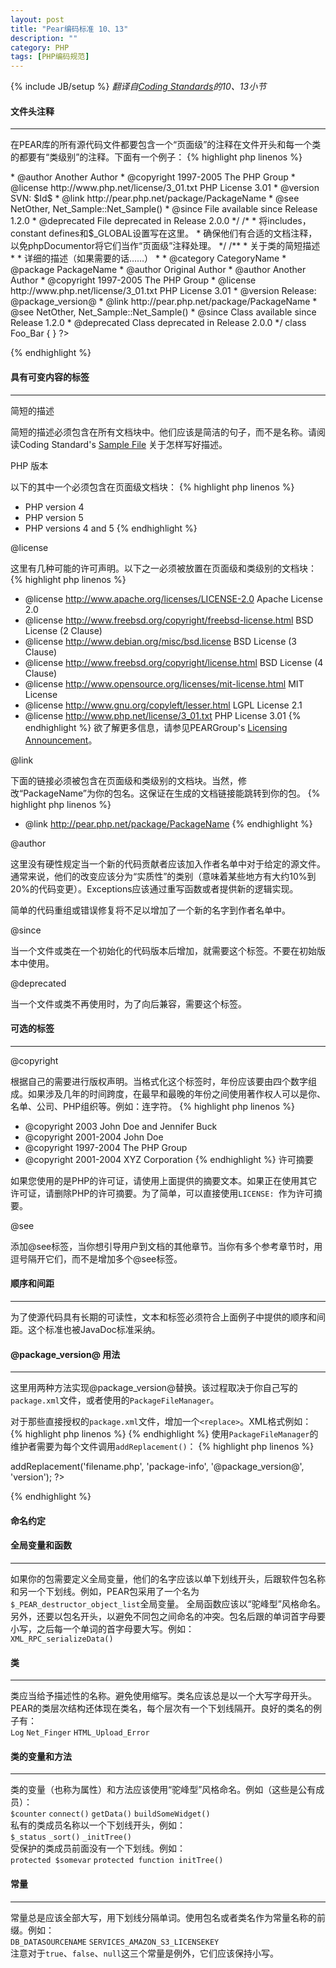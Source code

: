 ```yaml
---
layout: post
title: "Pear编码标准 10、13"
description: ""
category: PHP
tags: [PHP编码规范]
---
```

{% include JB/setup %}
*翻译自[Coding Standards](http://pear.php.net/manual/en/standards.php)的10、13小节*

#### 文件头注释
- - -
在PEAR库的所有源代码文件都要包含一个“页面级”的注释在文件开头和每一个类的都要有“类级别”的注释。下面有一个例子：
{% highlight php linenos %}
<?php

/* vim: set expandtab tabstop=4 shiftwidth=4 softtabstop=4: */

/**
 * 关于本文件短的描述
 *
 * 详细的描述（如果需要的话……）
 *
 * PHP version 5版本
 *
 * 许可声明
 * LICENSE: This source file is subject to version 3.01 of the PHP license
 * that is available through the world-wide-web at the following URI:
 * http://www.php.net/license/3_01.txt.  If you did not receive a copy of
 * the PHP License and are unable to obtain it through the web, please
 * send a note to license@php.net so we can mail you a copy immediately.
 *
 * @category   CategoryName
 * @package    PackageName
 * @author     Original Author <author@example.com>
 * @author     Another Author <another@example.com>
 * @copyright  1997-2005 The PHP Group
 * @license    http://www.php.net/license/3_01.txt  PHP License 3.01
 * @version    SVN: $Id$
 * @link       http://pear.php.net/package/PackageName
 * @see        NetOther, Net_Sample::Net_Sample()
 * @since      File available since Release 1.2.0
 * @deprecated File deprecated in Release 2.0.0
 */

/*
* 将includes，constant defines和$_GLOBAL设置写在这里。
* 确保他们有合适的文档注释，以免phpDocumentor将它们当作“页面级”注释处理。
*/

/**
 * 关于类的简短描述
 *
 * 详细的描述（如果需要的话……）
 *
 * @category   CategoryName
 * @package    PackageName
 * @author     Original Author <author@example.com>
 * @author     Another Author <another@example.com>
 * @copyright  1997-2005 The PHP Group
 * @license    http://www.php.net/license/3_01.txt  PHP License 3.01
 * @version    Release: @package_version@
 * @link       http://pear.php.net/package/PackageName
 * @see        NetOther, Net_Sample::Net_Sample()
 * @since      Class available since Release 1.2.0
 * @deprecated Class deprecated in Release 2.0.0
 */
class Foo_Bar
{
}

?>
{% endhighlight %}
<!--more-->

#### 具有可变内容的标签
- - -
简短的描述

简短的描述必须包含在所有文档块中。他们应该是简洁的句子，而不是名称。请阅读Coding Standard's [Sample File](http://pear.php.net/manual/en/standards.sample.php) 关于怎样写好描述。

PHP 版本

以下的其中一个必须包含在页面级文档块：
{% highlight php linenos %}
* PHP version 4
* PHP version 5
* PHP versions 4 and 5
{% endhighlight %}

@license

这里有几种可能的许可声明。以下之一必须被放置在页面级和类级别的文档块：
{% highlight php linenos %}
* @license   http://www.apache.org/licenses/LICENSE-2.0  Apache License 2.0
* @license   http://www.freebsd.org/copyright/freebsd-license.html  BSD License (2 Clause)
* @license   http://www.debian.org/misc/bsd.license  BSD License (3 Clause)
* @license   http://www.freebsd.org/copyright/license.html  BSD License (4 Clause)
* @license   http://www.opensource.org/licenses/mit-license.html  MIT License
* @license   http://www.gnu.org/copyleft/lesser.html  LGPL License 2.1
* @license   http://www.php.net/license/3_01.txt  PHP License 3.01
{% endhighlight %}
欲了解更多信息，请参见PEARGroup's [Licensing Announcement](http://pear.php.net/group/docs/20040402-la.php)。

@link

下面的链接必须被包含在页面级和类级别的文档块。当然，修改“PackageName”为你的包名。这保证在生成的文档链接能跳转到你的包。
{% highlight php linenos %}
* @link      http://pear.php.net/package/PackageName
{% endhighlight %}

@author

这里没有硬性规定当一个新的代码贡献者应该加入作者名单中对于给定的源文件。通常来说，他们的改变应该分为“实质性”的类别（意味着某些地方有大约10%到20%的代码变更）。Exceptions应该通过重写函数或者提供新的逻辑实现。

简单的代码重组或错误修复将不足以增加了一个新的名字到作者名单中。

@since

当一个文件或类在一个初始化的代码版本后增加，就需要这个标签。不要在初始版本中使用。

@deprecated

当一个文件或类不再使用时，为了向后兼容，需要这个标签。

#### 可选的标签
- - -
@copyright

根据自己的需要进行版权声明。当格式化这个标签时，年份应该要由四个数字组成。如果涉及几年的时间跨度，在最早和最晚的年份之间使用著作权人可以是你、名单、公司、PHP组织等。例如：连字符。
{% highlight php linenos %}
* @copyright 2003 John Doe and Jennifer Buck
* @copyright 2001-2004 John Doe
* @copyright 1997-2004 The PHP Group
* @copyright 2001-2004 XYZ Corporation
{% endhighlight %}
许可摘要

如果您使用的是PHP的许可证，请使用上面提供的摘要文本。如果正在使用其它许可证，请删除PHP的许可摘要。为了简单，可以直接使用`LICENSE: `作为许可摘要。

@see

添加@see标签，当你想引导用户到文档的其他章节。当你有多个参考章节时，用逗号隔开它们，而不是增加多个@see标签。

#### 顺序和间距
- - -
为了使源代码具有长期的可读性，文本和标签必须符合上面例子中提供的顺序和间距。这个标准也被JavaDoc标准采纳。

#### @package_version@ 用法
- - -
这里用两种方法实现@package_version@替换。该过程取决于你自己写的`package.xml`文件，或者使用的`PackageFileManager`。

对于那些直接授权的`package.xml`文件，增加一个`<replace>`。XML格式例如：
{% highlight php linenos %}
<file name="Class.php">
  <replace from="@package_version@" to="version" type="package-info" />
</file>
{% endhighlight %}
使用`PackageFileManager`的维护者需要为每个文件调用`addReplacement()`：
{% highlight php linenos %}
<?php
$pkg->addReplacement('filename.php', 'package-info',
                     '@package_version@', 'version');
?>
{% endhighlight %}

#### 命名约定

#### 全局变量和函数
- - -
如果你的包需要定义全局变量，他们的名字应该以单下划线开头，后跟软件包名称和另一个下划线。例如，PEAR包采用了一个名为`$_PEAR_destructor_object_list`全局变量。
全局函数应该以“驼峰型”风格命名。另外，还要以包名开头，以避免不同包之间命名的冲突。包名后跟的单词首字母要小写，之后每一个单词的首字母要大写。例如：<br>
`XML_RPC_serializeData()`<br>

#### 类
- - -
类应当给予描述性的名称。避免使用缩写。类名应该总是以一个大写字母开头。PEAR的类层次结构还体现在类名，每个层次有一个下划线隔开。良好的类名的例子有：<br>
`Log` `Net_Finger` `HTML_Upload_Error`<br>

#### 类的变量和方法
- - -
类的变量（也称为属性）和方法应该使用“驼峰型”风格命名。例如（这些是公有成员）：<br>
`$counter` `connect()` `getData()` `buildSomeWidget()`<br>
私有的类成员名称以一个下划线开头，例如：<br>
`$_status` `_sort()` `_initTree()`<br>
受保护的类成员前面没有一个下划线。例如：<br>
`protected $somevar` `protected function initTree()`<br>

#### 常量
- - -
常量总是应该全部大写，用下划线分隔单词。使用包名或者类名作为常量名称的前缀。例如：<br>
`DB_DATASOURCENAME` `SERVICES_AMAZON_S3_LICENSEKEY`<br>
注意对于`true`、`false`、`null`这三个常量是例外，它们应该保持小写。
